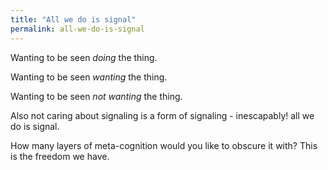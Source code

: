 ```yaml
---
title: "All we do is signal"
permalink: all-we-do-is-signal
---
```


Wanting to be seen *doing* the thing.

Wanting to be seen *wanting* the thing.

Wanting to be seen *not wanting* the thing.

Also not caring about signaling is a form of signaling - inescapably! all we do is signal.

How many layers of meta-cognition would you like to obscure it with? This is the freedom we have.
